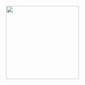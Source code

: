 <a><img height=200 src=https://user-images.githubusercontent.com/124816656/221385536-0654d45c-8892-42b8-8779-c3fd7cdd8fc7.jpg> </a>

